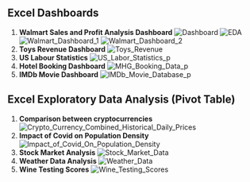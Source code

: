 ## Excel Dashboards
1. **Walmart Sales and Profit Analysis Dashboard**
   ![Dashboard](https://docs.google.com/spreadsheets/d/1RdtcRyUi_HN_Ec0GKMrzFeda8Jj2Mk_Q/edit?usp=drive_link&ouid=107419540472209150642&rtpof=true&sd=true)
   ![EDA](https://docs.google.com/spreadsheets/d/1RdtcRyUi_HN_Ec0GKMrzFeda8Jj2Mk_Q/edit?usp=sharing&ouid=107419540472209150642&rtpof=true&sd=true)
   ![Walmart_Dashboard_1](https://github.com/Abhishekkumar1507/excel_projects/assets/76273548/7a9b5694-1ed6-4ee4-85c3-d87c5f6c1570)
   ![Walmart_Dashboard_2](https://github.com/Abhishekkumar1507/excel_projects/assets/76273548/f0be9631-6a9c-4a2f-a7d8-89e16bb75bc5)
3. **Toys Revenue Dashboard**
   ![Toys_Revenue](https://github.com/Abhishekkumar1507/excel_projects/assets/76273548/ff258287-72a1-4d7f-8212-1401ba94af5f)
3. **US Labour Statistics**
   ![US_Labor_Statistics_p](https://github.com/Abhishekkumar1507/excel_projects/assets/76273548/04aab9d6-aa1e-4913-be9c-d4fb307cf4a0)
4. **Hotel Booking Dashboard**
   ![MHG_Booking_Data_p](https://github.com/Abhishekkumar1507/excel_projects/assets/76273548/ec20a387-7ecf-4c76-947c-71fcb2159e88)
5. **IMDb Movie Dashboard**
   ![IMDb_Movie_Database_p](https://github.com/Abhishekkumar1507/excel_projects/assets/76273548/5a39522a-efe3-4e33-b1d2-c745aad67afb)

## Excel Exploratory Data Analysis (Pivot Table)
1. **Comparison between cryptocurrencies**
   ![Crypto_Currency_Combined_Historical_Daily_Prices](https://github.com/Abhishekkumar1507/excel_projects/assets/76273548/c3c2cc92-b395-4a7c-ae59-7a0d73bf03e2)
2. **Impact of Covid on Population Density**
   ![Impact_of_Covid_On_Population_Density](https://github.com/Abhishekkumar1507/excel_projects/assets/76273548/7dd3163f-9603-4539-b277-75f5263237ab)
3. **Stock Market Analysis**
   ![Stock_Market_Data](https://github.com/Abhishekkumar1507/excel_projects/assets/76273548/98ee7f43-2749-4f3e-b669-14d3c1acf6ca)
4. **Weather Data Analysis**
   ![Weather_Data](https://github.com/Abhishekkumar1507/excel_projects/assets/76273548/ea327cf6-c7ae-42f0-9a3b-2c68788c8cd7)
5. **Wine Testing Scores**
   ![Wine_Testing_Scores](https://github.com/Abhishekkumar1507/excel_projects/assets/76273548/0a4b1581-de01-4c28-ba0e-cc336e19f372)









